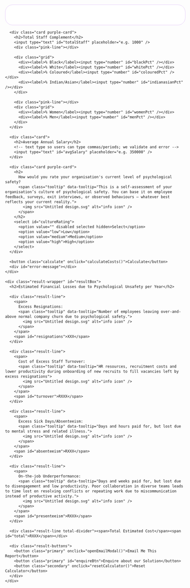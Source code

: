 <html lang="en">
<head>
  <meta charset="UTF-8" />
  <meta name="viewport" content="width=device-width, initial-scale=1.0" />
  <title>Psychological Safety Cost Calculator</title>
  <style>
    body {
      font-family: 'Montserrat', sans-serif;
      margin: 0;
      background-color: transparent;
    }
h1:first-of-type {
  display: none;
}

    .main-wrapper {
      display: flex;
      gap: 1rem;
      align-items: flex-start;
      padding: 2rem;
      max-width: 1200px;
      margin: 0 auto;
    }

    .container {
      width: 580px;
      flex-shrink: 0;
      transition: width 0.3s ease;
    }

    .container.shrink { width: 480px; }

    .result-wrapper {
      flex: 1;
      background-color: #5700ff;
      color: white;
      min-height: 300px;
      align-self: flex-start;
      display: none;
      border-radius: 20px;
      padding: 2rem;
      box-sizing: border-box;
    }

    .card, .subcard {
      border-radius: 24px;
      padding: 2rem;
      margin-bottom: 0;
      border: 1px solid #E3C8F7;
    }
    .card { background-color: white; }
    .purple-card { background-color: #e4c8f7; }

    h1 { font-size: 1.75rem; font-weight: 700; margin-bottom: 0.5rem; }
    h2 { font-size: 0.8rem; font-weight: 700; margin-top: 1rem; margin-bottom: 0.5rem; }

    label { font-weight: 500; font-size: 0.9rem; display: block; margin-bottom: 0.25rem; }

    input, select {
      width: 100%;
      padding: 0.75rem;
      margin-bottom: 0;
      border: none;
      border-radius: 30px;
      font-family: 'Montserrat', sans-serif;
    }

    .purple-card input#totalStaff,
    .purple-card input#womenPct,
    .purple-card input#menPct,
    .purple-card input#blackPct,
    .purple-card input#whitePct,
    .purple-card input#colouredPct,
    .purple-card input#indianasianPct,
    .purple-card select#cultureRating {
      background-color: white;
    }
    .card input, .card select { background-color: #E3C8F7; }

    .grid { display: grid; grid-template-columns: repeat(2, 1fr); gap: 1rem; }

    .pink-line { height: 2px; background-color: #ea0b82; width: 50%; margin: 1.5rem 0; }

    button {
      width: 100%;
      background-color: #5200ff;
      color: white;
      font-weight: 700;
      padding: 1rem;
      border: none;
      border-radius: 20px;
      font-size: 1rem;
      cursor: pointer;
    }

    .result-wrapper h2 {
      font-size: 1.2rem;
      font-weight: 700;
      margin-bottom: 1rem;
      border-bottom: 2px solid white;
      padding-bottom: 0.5rem;
    }

    .result-line { display: flex; justify-content: space-between; margin: 0.4rem 0; font-size: 0.95rem; }

    .result-line.total-divider {
      margin: 1.5rem 0 0.5rem 0;
      border-top: 2px dotted white;
      border-bottom: 2px dotted white;
      padding: 1rem 0;
      font-size: 1.05rem;
      font-weight: bold;
    }

    .result-buttons { margin-top: 2rem; display: flex; flex-direction: column; gap: 1rem; }
    .result-buttons .primary {
      background-color: white; color: #5700ff; border: 2px dotted #ea0b82;
      font-weight: 500; padding: 1rem 1.5rem; border-radius: 999px; font-size: 1rem; cursor: pointer;
    }
    .result-buttons .secondary {
      background-color: #ea0b82; color: white; border: none; font-weight: 500;
      padding: 1rem 1.5rem; border-radius: 999px; font-size: 1rem; cursor: pointer;
    }

    #enquiryModal.show { display: flex !important; }

    .tooltip { position: relative; display: inline-block; vertical-align: super; margin-left: 2px; top: -0.2em; }
    .tooltip img { width: 14px; height: 14px; display: inline; margin: 0; padding: 0; background-color: transparent; vertical-align: middle; line-height: 1; }
    .tooltip:hover::after {
      content: attr(data-tooltip);
      position: absolute;
      background: rgba(0,0,0,0.85);
      color: #fff; padding: 0.6rem 0.8rem; border-radius: 5px; top: 120%; left: 50%;
      transform: translateX(-50%); display: block; max-width: 240px; width: max-content; min-width: 120px;
      white-space: normal; font-size: 0.8rem; z-index: 999; text-align: left;
    }

    .container h2 { font-size: 1.2rem; font-weight: 700; margin-bottom: 1rem; padding-bottom: 0.5rem; border-bottom: none; }
    h2 > a { display: none; }
    select {
      appearance: none; -webkit-appearance: none; -moz-appearance: none;
      padding-right: 2.5rem;
      background-image: url('data:image/svg+xml;utf8,<svg fill="black" height="24" viewBox="0 0 24 24" width="24" xmlns="http://www.w3.org/2000/svg"><path d="M7 10l5 5 5-5z"/></svg>');
      background-repeat: no-repeat; background-position: right 1rem center; background-size: 1rem;
    }

    #error-message {
      color: #a80000; background-color: #fdecea; border: 1px solid #f5c2c0;
      padding: 1rem; border-radius: 10px; margin-bottom: 1rem; display: none; font-size: 0.9rem;
    }
    .input-error { border: 2px solid #ea0b82 !important; background-color: #fff0f5 !important; }

    /* Modal content needs positioning context */
    .modal-content { position: relative; }
    /* The blue X button */
    .modal-close {
      position: absolute; top: 10px; right: 12px; border: none; background: none;
      font-size: 28px; color: #5700ff; cursor: pointer; line-height: 1; padding: 0;
    }
    .modal-close:hover, .modal-close:focus { opacity: 0.8; outline: none; }
  </style>
</head>
<body>
  <div class="main-wrapper">
    <div class="container" id="calcBox">
      <div class="card">
        <h1>How Much Does Psychological (Un)Safety Cost Us?</h1>
      </div>

      <div class="card purple-card">
        <h2>Total Staff Complement</h2>
        <input type="text" id="totalStaff" placeholder="e.g. 1000" />
        <div class="pink-line"></div>

        <div class="grid">
          <div><label>% Black</label><input type="number" id="blackPct" /></div>
          <div><label>% White</label><input type="number" id="whitePct" /></div>
          <div><label>% Coloured</label><input type="number" id="colouredPct" /></div>
          <div><label>% Indian/Asian</label><input type="number" id="indianasianPct" /></div>
        </div>

        <div class="pink-line"></div>
        <div class="grid">
          <div><label>% Women</label><input type="number" id="womenPct" /></div>
          <div><label>% Men</label><input type="number" id="menPct" /></div>
        </div>
      </div>

      <div class="card">
        <h2>Average Annual Salary</h2>
        <!-- text type so users can type commas/periods; we validate and error -->
        <input type="text" id="avgSalary" placeholder="e.g. 350000" />
      </div>

      <div class="card purple-card">
        <h2>
          How would you rate your organisation's current level of psychological safety?
          <span class="tooltip" data-tooltip="This is a self-assessment of your organisation’s culture of psychological safety. You can base it on employee feedback, surveys, exit interviews, or observed behaviours — whatever best reflects your current reality.">
            <img src="Untitled design.svg" alt="info icon" />
          </span>
        </h2>
        <select id="cultureRating">
          <option value="" disabled selected hidden>Select</option>
          <option value="low">Low</option>
          <option value="medium">Medium</option>
          <option value="high">High</option>
        </select>
      </div>

      <button class="calculate" onclick="calculateCosts()">Calculate</button>
      <div id="error-message"></div>
    </div>

    <div class="result-wrapper" id="resultBox">
      <h2>Estimated Financial Losses due to Psychological Unsafety per Year</h2>

      <div class="result-line">
        <span>
          Excess Resignations:
          <span class="tooltip" data-tooltip="Number of employees leaving over-and-above normal company churn due to psychological safety.">
            <img src="Untitled design.svg" alt="info icon" />
          </span>
        </span>
        <span id="resignations">XXX</span>
      </div>

      <div class="result-line">
        <span>
          Cost of Excess Staff Turnover:
          <span class="tooltip" data-tooltip="HR resources, recruitment costs and lower productivity during onboarding of new recruits to fill vacancies left by excess resignations">
            <img src="Untitled design.svg" alt="info icon" />
          </span>
        </span>
        <span id="turnover">RXXX</span>
      </div>

      <div class="result-line">
        <span>
          Excess Sick Days/Absenteeism:
          <span class="tooltip" data-tooltip="Days and hours paid for, but lost due to mental stress and related illness.">
            <img src="Untitled design.svg" alt="info icon" />
          </span>
        </span>
        <span id="absenteeism">RXXX</span>
      </div>

      <div class="result-line">
        <span>
          On-the-job Underperformance:
          <span class="tooltip" data-tooltip="Days and weeks paid for, but lost due to disengagement and low productivity. Poor collaboration in diverse teams leads to time lost on resolving conflicts or repeating work due to miscommunication instead of productive activity.">
            <img src="Untitled design.svg" alt="info icon" />
          </span>
        </span>
        <span id="presenteeism">RXXX</span>
      </div>

      <div class="result-line total-divider"><span>Total Estimated Cost</span><span id="total">RXXX</span></div>

      <div class="result-buttons">
        <button class="primary" onclick="openEmailModal()">Email Me This Report</button>
        <button class="primary" id="enquireBtn">Enquire about our Solution</button>
        <button class="secondary" onclick="resetCalculator()">Reset Calculator</button>
      </div>
    </div>
  </div>

  <!-- Modals -->
  <div id="enquiryModal" style="display:none; position:fixed; top:0; left:0; width:100%; height:100%; background-color:rgba(0,0,0,0.5); z-index:1000; justify-content:center; align-items:center;">
    <div class="modal-content" style="background:white; padding:2rem; border-radius:20px; max-width:500px; width:90%; position:relative; font-family: 'Montserrat', sans-serif;">
      <button class="modal-close" onclick="closeModal()" aria-label="Close">&times;</button>
      <h2 style="margin-top:0;">Enquire About Our Solution</h2>
      <form id="enquiryForm" action="https://formspree.io/f/movlkdbj" method="POST">
        <input type="hidden" name="_subject" value="Psych Safety Calculator - Enquiry about Solution">
        <label for="name">Name</label>
        <input type="text" name="name" required style="width:100%; padding:0.75rem; margin-bottom:1rem; border-radius:30px; border:1px solid #ccc;">
        <label for="email">Email</label>
        <input type="email" name="email" required style="width:100%; padding:0.75rem; margin-bottom:1rem; border-radius:30px; border:1px solid #ccc;">
        <label for="message">Message</label>
        <textarea name="message" rows="4" required style="width:100%; padding:0.75rem; margin-bottom:1rem; border-radius:20px; border:1px solid #ccc;"></textarea>
        <button type="submit" style="background-color:#5700ff; color:white; border:none; padding:1rem 2rem; border-radius:999px; font-weight:500; cursor:pointer;">Send</button>
      </form>
    </div>
  </div>

  <div id="emailModal" style="display:none; position:fixed; top:0; left:0; width:100%; height:100%; background-color:rgba(0,0,0,0.5); z-index:1000; justify-content:center; align-items:center;">
    <div class="modal-content" style="background:white; padding:2rem; border-radius:20px; max-width:500px; width:90%; position:relative; font-family: 'Montserrat', sans-serif;">
      <button class="modal-close" onclick="closeEmailModal()" aria-label="Close">&times;</button>
      <h2 style="margin-top:0;">Get Your Report by Email</h2>
      <form id="emailForm" action="https://formspree.io/f/mzzvyqoa" method="POST">
        <input type="hidden" name="_subject" value="Psych Safety Calculator - Request Report">
        <label for="firstName">First Name</label>
        <input type="text" name="firstName" required style="width:100%; padding:0.75rem; margin-bottom:1rem; border-radius:30px; border:1px solid #ccc;" />
        <label for="lastName">Last Name</label>
        <input type="text" name="lastName" required style="width:100%; padding:0.75rem; margin-bottom:1rem; border-radius:30px; border:1px solid #ccc;" />
        <label for="email">Email Address</label>
        <input type="email" name="email" required style="width:100%; padding:0.75rem; margin-bottom:1rem; border-radius:30px; border:1px solid #ccc;" />
        <input type="hidden" name="totalCost" id="hiddenTotalCost" />
        <button type="submit" style="background-color:#5700ff; color:white; border:none; padding:1rem 2rem; border-radius:999px; font-weight:500; cursor:pointer;">Send Report</button>
      </form>
    </div>
  </div>

<script>
  // -------- Rates --------
  function getRates(level) {
    const rates = {
      low: {
        turnoverRates: {
          black: { men: 0.07, women: 0.08 },
          white: { men: 0.01, women: 0.015 },
          coloured: { men: 0.03, women: 0.04 },
          indianasian: { men: 0.03, women: 0.04 }
        },
        absenteeismDays: { black: 2, white: 0.5, coloured: 1, indianasian: 1 },
        presenteeismRates: { black: 0.15, white: 0.0375, coloured: 0.09375, indianasian: 0.09375 }
      },
      medium: {
        turnoverRates: {
          black: { men: 0.03, women: 0.04 },
          white: { men: 0.005, women: 0.01 },
          coloured: { men: 0.01, women: 0.02 },
          indianasian: { men: 0.01, women: 0.02 }
        },
        absenteeismDays: { black: 1, white: 0.25, coloured: 0.5, indianasian: 0.5 },
        presenteeismRates: { black: 0.075, white: 0.015, coloured: 0.045, indianasian: 0.045 }
      },
      high: {
        turnoverRates: {
          black: { men: 0.01, women: 0.02 },
          white: { men: 0.0025, women: 0.005 },
          coloured: { men: 0.005, women: 0.01 },
          indianasian: { men: 0.005, women: 0.01 }
        },
        absenteeismDays: { black: 0.5, white: 0.1, coloured: 0.25, indianasian: 0.25 },
        presenteeismRates: { black: 0.0375, white: 0.0075, coloured: 0.01875, indianasian: 0.01875 }
      }
    };
    return rates[level];
  }

  // -------- Calculator --------
  function calculateCosts() {
    const errorBox = document.getElementById('error-message');

    // Clear previous errors
    document.querySelectorAll('.input-error').forEach(el => el.classList.remove('input-error'));
    errorBox.textContent = '';
    errorBox.style.display = 'none';

    const select = document.getElementById('cultureRating');
    const culture = select.value;

    // salary + total staff must be digits only (no , or .)
    const salaryEl = document.getElementById('avgSalary');
    const salaryRaw = salaryEl.value.trim();
    const salaryDigitsOnly = /^[0-9]+$/.test(salaryRaw);

    const totalStaffEl = document.getElementById('totalStaff');
    const totalStaffRaw = totalStaffEl.value.trim();
    const totalDigitsOnly = /^[0-9]+$/.test(totalStaffRaw);

    let hasError = false;
    let message = '';

    if (!culture) {
      select.classList.add('input-error');
      message += 'Please select your organisation\'s level of psychological safety.\n';
      hasError = true;
    }
    if (!totalDigitsOnly || parseInt(totalStaffRaw || '0', 10) <= 0) {
      totalStaffEl.classList.add('input-error');
      message += 'Total Staff must be numbers only and greater than 0.\n';
      hasError = true;
    }
    if (!salaryDigitsOnly) {
      salaryEl.classList.add('input-error');
      message += 'Average Annual Salary must be numbers only (no commas or periods).\n';
      hasError = true;
    }

    // Validate race & gender sums
    const getPct = id => parseFloat(document.getElementById(id).value || 0) / 100;
    const raceTotal = getPct('blackPct') + getPct('whitePct') + getPct('colouredPct') + getPct('indianasianPct');
    const genderTotal = getPct('menPct') + getPct('womenPct');

    if (Math.abs(raceTotal - 1) > 0.01) {
      ['blackPct','whitePct','colouredPct','indianasianPct'].forEach(id => {
        document.getElementById(id).classList.add('input-error');
      });
      message += 'Race percentages must add up to 100%.\n';
      hasError = true;
    }
    if (Math.abs(genderTotal - 1) > 0.01) {
      ['womenPct','menPct'].forEach(id => {
        document.getElementById(id).classList.add('input-error');
      });
      message += 'Gender percentages must add up to 100%.\n';
      hasError = true;
    }

    if (hasError) {
      errorBox.textContent = message.trim();
      errorBox.style.display = 'block';
      return;
    }

    // Inputs
    const total = parseInt(totalStaffRaw, 10);
    const avgSalary = parseInt(salaryRaw, 10);
    const { turnoverRates, absenteeismDays, presenteeismRates } = getRates(culture);

    const raceGroups = {
      black: { pct: getPct('blackPct'), salary: avgSalary },
      white: { pct: getPct('whitePct'), salary: avgSalary },
      coloured: { pct: getPct('colouredPct'), salary: avgSalary },
      indianasian: { pct: getPct('indianasianPct'), salary: avgSalary }
    };
    const genderSplit = { men: getPct('menPct'), women: getPct('womenPct') };

    // Costs
    let turnoverCost = 0, absenteeismCost = 0, presenteeismCost = 0, totalExits = 0;

    for (const [race, group] of Object.entries(raceGroups)) {
      const headcount = total * group.pct;
      const maleHeadcount = headcount * genderSplit.men;
      const femaleHeadcount = headcount * genderSplit.women;
      const exits = (maleHeadcount * turnoverRates[race].men) + (femaleHeadcount * turnoverRates[race].women);
      totalExits += exits;

      turnoverCost     += exits * (0.5 * group.salary);
      absenteeismCost  += absenteeismDays[race] * (group.salary / 220) * headcount * 0.88;
      presenteeismCost += headcount * group.salary * presenteeismRates[race];
    }

    const totalCost = turnoverCost + absenteeismCost + presenteeismCost;

    // Display (resignations shown as whole number; calc keeps decimals)
    document.getElementById('resignations').textContent = Math.floor(totalExits).toLocaleString();
    document.getElementById('turnover').textContent     = 'R ' + Math.round(turnoverCost).toLocaleString();
    document.getElementById('absenteeism').textContent  = 'R ' + Math.round(absenteeismCost).toLocaleString();
    document.getElementById('presenteeism').textContent = 'R ' + Math.round(presenteeismCost).toLocaleString();
    document.getElementById('total').textContent        = 'R ' + Math.round(totalCost).toLocaleString();

    // Reveal + scroll
    document.getElementById('calcBox').classList.add('shrink');
    document.getElementById('resultBox').style.display = 'block';
    document.getElementById('resultBox').scrollIntoView({ behavior: 'smooth', block: 'start' });
  }

  // -------- Modal helpers --------
  function openEmailModal() {
    document.getElementById('emailModal').style.display = 'flex';
    const totalCost = document.getElementById('total').textContent;
    document.getElementById('hiddenTotalCost').value = totalCost;
  }
  function closeEmailModal() { document.getElementById('emailModal').style.display = 'none'; }
  function closeModal()      { document.getElementById('enquiryModal').style.display = 'none'; }

  function resetCalculator() {
    const inputs = document.querySelectorAll('input, select');
    inputs.forEach(input => {
      if (input.tagName === 'SELECT') input.selectedIndex = 0;
      else input.value = '';
    });
    document.getElementById('resultBox').style.display = 'none';
    document.getElementById('calcBox').classList.remove('shrink');
    const errorBox = document.getElementById('error-message');
    errorBox.textContent = '';
    errorBox.style.display = 'none';
    document.querySelectorAll('.input-error').forEach(el => el.classList.remove('input-error'));
  }

  // -------- Page wiring --------
  document.addEventListener('DOMContentLoaded', () => {
    // Open enquiry modal
    const enquireBtn = document.getElementById('enquireBtn');
    if (enquireBtn) {
      enquireBtn.addEventListener('click', () => {
        document.getElementById('enquiryModal').style.display = 'flex';
      });
    }

    // Close modals when clicking the backdrop
    ['enquiryModal', 'emailModal'].forEach(id => {
      const modal = document.getElementById(id);
      if (!modal) return;
      modal.addEventListener('click', (e) => {
        if (e.target === modal) modal.style.display = 'none';
      });
    });

    // Close on ESC key
    document.addEventListener('keydown', (e) => {
      if (e.key === 'Escape') {
        const enquiry = document.getElementById('enquiryModal');
        const email = document.getElementById('emailModal');
        if (enquiry && enquiry.style.display === 'flex') enquiry.style.display = 'none';
        if (email && email.style.display === 'flex') email.style.display = 'none';
      }
    });

    // Remove red highlight and hide error message as user types
    document.querySelectorAll('input, select').forEach(input => {
      input.addEventListener('input', () => {
        input.classList.remove('input-error');
        document.getElementById('error-message').style.display = 'none';
      });
    });

    // Input hints
    const totalEl = document.getElementById('totalStaff');
    if (totalEl) { totalEl.setAttribute('inputmode','numeric'); totalEl.setAttribute('pattern','[0-9]*'); }
    const salaryEl = document.getElementById('avgSalary');
    if (salaryEl) { salaryEl.setAttribute('inputmode','numeric'); }

    // ----- Formspree handlers -----

    // Enquiry (no attachment)
    const enquiryForm = document.getElementById('enquiryForm');
    if (enquiryForm) {
      enquiryForm.addEventListener('submit', (e) => {
        e.preventDefault();
        const data = new FormData(enquiryForm);
        fetch(enquiryForm.action, {
          method: 'POST',
          body: data,
          headers: { 'Accept': 'application/json' }
        }).then(res => {
          if (res.ok) {
            window.open('https://runtothemonster.com/thankyou', '_blank'); // optional
            closeModal();
            enquiryForm.reset();
          } else {
            res.text().then(t => console.error('Formspree error:', res.status, t));
            alert('Oops! There was a problem submitting your form.');
          }
        }).catch(err => {
          console.error('Network error:', err);
          alert('Oops! There was a network problem.');
        });
      });
    }

    // Email form (no attachment; send fields)
    const emailForm = document.getElementById('emailForm');
    if (emailForm) {
      emailForm.addEventListener('submit', async (e) => {
        e.preventDefault();
        const data = new FormData(emailForm);

        // Ensure results exist
        const totalText = document.getElementById('total')?.textContent || 'RXXX';
        if (totalText.includes('RXXX')) {
          alert('Please run the calculation first, then click "Email Me This Report".');
          return;
        }

        const getVal = (id) => document.getElementById(id)?.value ?? '';
        const getTxt = (id) => document.getElementById(id)?.textContent ?? '';

        const payload = {
          totalStaff: getVal('totalStaff'),
          blackPct: getVal('blackPct'),
          whitePct: getVal('whitePct'),
          colouredPct: getVal('colouredPct'),
          indianasianPct: getVal('indianasianPct'),
          womenPct: getVal('womenPct'),
          menPct: getVal('menPct'),
          avgSalary: getVal('avgSalary'),
          cultureRating: getVal('cultureRating'),
          resignations: getTxt('resignations'),
          turnover: getTxt('turnover'),
          absenteeism: getTxt('absenteeism'),
          presenteeism: getTxt('presenteeism'),
          totalCostFormatted: totalText,
        };

        Object.entries(payload).forEach(([k, v]) => data.append(k, v));

        const summary =
          `Psychological Safety Report\n` +
          `---------------------------\n` +
          `Total Estimated Cost: ${payload.totalCostFormatted}\n` +
          `Excess Resignations: ${payload.resignations}\n` +
          `Turnover Cost: ${payload.turnover}\n` +
          `Absenteeism Cost: ${payload.absenteeism}\n` +
          `On-the-job Underperformance: ${payload.presenteeism}\n\n` +
          `Inputs\n` +
          `------\n` +
          `Total Staff: ${payload.totalStaff}\n` +
          `% Black: ${payload.blackPct} | % White: ${payload.whitePct} | % Coloured: ${payload.colouredPct} | % Indian/Asian: ${payload.indianasianPct}\n` +
          `% Women: ${payload.womenPct} | % Men: ${payload.menPct}\n` +
          `Average Annual Salary: R ${payload.avgSalary}\n` +
          `Psych Safety Rating: ${payload.cultureRating}`;
        data.append('reportSummary', summary);

        try {
          const res = await fetch(emailForm.action, {
            method: 'POST',
            body: data,
            headers: { 'Accept': 'application/json' }
          });
          const text = await res.text();
          if (!res.ok) {
            console.error('Formspree error:', res.status, text);
            alert('Form submit failed. Check the browser console for details.');
            return;
          }
          window.open('https://runtothemonster.com/thankyou', '_blank'); // optional
          closeEmailModal();
          emailForm.reset();
        } catch (err) {
          console.error('Network error:', err);
          alert('Network error submitting the form.');
        }
      });
    }
  });
</script>
</body>
</html>

